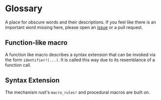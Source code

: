 # Glossary

A place for obscure words and their descriptions.
If you feel like there is an important word missing here, please open an [issue](https://github.com/Veykril/tlborm/issues/new) or a pull request.

## Function-like macro
A function like macro describes a syntax extension that can be invoked via the form `identifier!(...)`.
It is called this way due to its resemblance of a function call.

## Syntax Extension
The mechanism rust's `macro_rules!` and procedural macros are built on.
